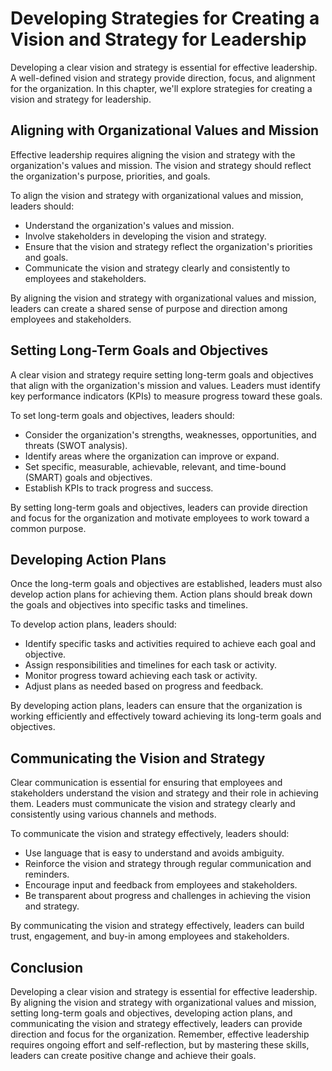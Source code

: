Developing Strategies for Creating a Vision and Strategy for Leadership
===================================================================================================================================

Developing a clear vision and strategy is essential for effective leadership. A well-defined vision and strategy provide direction, focus, and alignment for the organization. In this chapter, we'll explore strategies for creating a vision and strategy for leadership.

Aligning with Organizational Values and Mission
-----------------------------------------------

Effective leadership requires aligning the vision and strategy with the organization's values and mission. The vision and strategy should reflect the organization's purpose, priorities, and goals.

To align the vision and strategy with organizational values and mission, leaders should:

- Understand the organization's values and mission.
- Involve stakeholders in developing the vision and strategy.
- Ensure that the vision and strategy reflect the organization's priorities and goals.
- Communicate the vision and strategy clearly and consistently to employees and stakeholders.

By aligning the vision and strategy with organizational values and mission, leaders can create a shared sense of purpose and direction among employees and stakeholders.

Setting Long-Term Goals and Objectives
--------------------------------------

A clear vision and strategy require setting long-term goals and objectives that align with the organization's mission and values. Leaders must identify key performance indicators (KPIs) to measure progress toward these goals.

To set long-term goals and objectives, leaders should:

- Consider the organization's strengths, weaknesses, opportunities, and threats (SWOT analysis).
- Identify areas where the organization can improve or expand.
- Set specific, measurable, achievable, relevant, and time-bound (SMART) goals and objectives.
- Establish KPIs to track progress and success.

By setting long-term goals and objectives, leaders can provide direction and focus for the organization and motivate employees to work toward a common purpose.

Developing Action Plans
-----------------------

Once the long-term goals and objectives are established, leaders must also develop action plans for achieving them. Action plans should break down the goals and objectives into specific tasks and timelines.

To develop action plans, leaders should:

- Identify specific tasks and activities required to achieve each goal and objective.
- Assign responsibilities and timelines for each task or activity.
- Monitor progress toward achieving each task or activity.
- Adjust plans as needed based on progress and feedback.

By developing action plans, leaders can ensure that the organization is working efficiently and effectively toward achieving its long-term goals and objectives.

Communicating the Vision and Strategy
-------------------------------------

Clear communication is essential for ensuring that employees and stakeholders understand the vision and strategy and their role in achieving them. Leaders must communicate the vision and strategy clearly and consistently using various channels and methods.

To communicate the vision and strategy effectively, leaders should:

- Use language that is easy to understand and avoids ambiguity.
- Reinforce the vision and strategy through regular communication and reminders.
- Encourage input and feedback from employees and stakeholders.
- Be transparent about progress and challenges in achieving the vision and strategy.

By communicating the vision and strategy effectively, leaders can build trust, engagement, and buy-in among employees and stakeholders.

Conclusion
----------

Developing a clear vision and strategy is essential for effective leadership. By aligning the vision and strategy with organizational values and mission, setting long-term goals and objectives, developing action plans, and communicating the vision and strategy effectively, leaders can provide direction and focus for the organization. Remember, effective leadership requires ongoing effort and self-reflection, but by mastering these skills, leaders can create positive change and achieve their goals.
